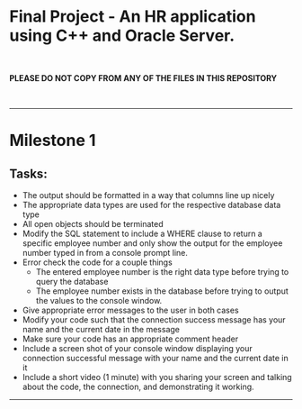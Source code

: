 # Final Project - An HR application using C++ and Oracle Server.
<br>

**PLEASE DO NOT COPY FROM ANY OF THE FILES IN THIS REPOSITORY**

<br>

------------------------
# Milestone 1

## Tasks:
- The output should be formatted in a way that columns line up nicely
- The appropriate data types are used for the respective database data type
- All open objects should be terminated
- Modify the SQL statement to include a WHERE clause to return a specific employee number and only show the output for the employee number typed in from a console prompt line.
- Error check the code for a couple things
  - The entered employee number is the right data type before trying to query the database
  - The employee number exists in the database before trying to output the values to the console window. 
- Give appropriate error messages to the user in both cases
- Modify your code such that the connection success message has your name and the current date in the message
- Make sure your code has an appropriate comment header
- Include a screen shot of your console window displaying your connection successful message with your name and the current date in it
- Include a short video (1 minute) with you sharing your screen and talking about the code, the connection, and demonstrating it working.


------------------------

